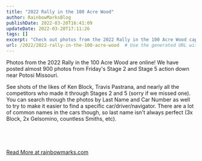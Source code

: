 ```yaml
---
title: "2022 Rally in the 100 Acre Wood"
author: RainbowMarksBlog
publishDate: 2022-03-20T16:41:09
updateDate: 2022-03-20T17:11:26
tags: []
excerpt: "Check out photos from the 2022 Rally in the 100 Acre Wood capturing high-octane action! Featuring top competitors like Ken Block and Travis Pastrana. View and search now on rainbowmarks.com."
url: /2022/2022-rally-in-the-100-acre-wood  # Use the generated URL with year
---
```

<p>Photos from the 2022 Rally in the 100 Acre Wood are online! We have posted almost 900 photos from Friday's Stage 2 and Stage 5 action down near Potosi Missouri.</p>  <p>See shots of the likes of Ken Block, Travis Pastrana, and nearly all the competitors who made it through Stages 2 and 5 (sorry if we missed one). You can search through the photos by Last Name and Car Number as well to try to make it easier to find a specific car/driver/navigator. There are a lot of common names in the cars though, so last name isn't always perfect (3x Block, 2x Gelsomino, countless Smiths, etc).</p>  <h2 id="view-photos-from-the-rally-in-the-100-acre-wood">&nbsp;</h2>  <a href="https://rainbowmarks.com/Events/2022/03/100AW">Read More at rainbowmarks.com</a>


